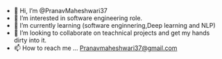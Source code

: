 - 👋 Hi, I’m @PranavMaheshwari37
- 👀 I’m interested in software engineering role.
- 🌱 I’m currently learning (software enginnering,Deep learning and NLP)
- 💞️ I’m looking to collaborate on teachnical projects and get my hands dirty into it.
- 📫 How to reach me ... Pranavmaheshwari37@gmail.com 

<!---
PranavMaheshwari37/PranavMaheshwari37 is a ✨ special ✨ repository because its `README.md` (this filscientiste) appears on your GitHub profile.
You can click the Preview link to take a look at your changes.
--->

